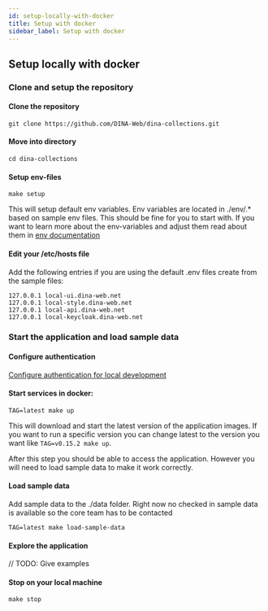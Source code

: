 ```yaml
---
id: setup-locally-with-docker
title: Setup with docker
sidebar_label: Setup with docker
---
```


## Setup locally with docker

### Clone and setup the repository

#### Clone the repository

```
git clone https://github.com/DINA-Web/dina-collections.git
```

#### Move into directory

```
cd dina-collections
```

#### Setup env-files

```
make setup
```

This will setup default env variables. Env variables are located in ./env/.\*
based on sample env files. This should be fine for you to start with. If you
want to learn more about the env-variables and adjust them read about them in
[env documentation](../configuration/env.md)

#### Edit your /etc/hosts file

Add the following entries if you are using the default .env files create from
the sample files:

```
127.0.0.1 local-ui.dina-web.net
127.0.0.1 local-style.dina-web.net
127.0.0.1 local-api.dina-web.net
127.0.0.1 local-keycloak.dina-web.net
```

### Start the application and load sample data

#### Configure authentication

[Configure authentication for local development](./configure-auth.md)

#### Start services in docker:

```
TAG=latest make up

```

This will download and start the latest version of the application images. If
you want to run a specific version you can change latest to the version you want
like `TAG=v0.15.2 make up`.

After this step you should be able to access the application. However you will
need to load sample data to make it work correctly.

#### Load sample data

Add sample data to the ./data folder. Right now no checked in sample data is
available so the core team has to be contacted

```
TAG=latest make load-sample-data

```

#### Explore the application

// TODO: Give examples

#### Stop on your local machine

```
make stop
```
